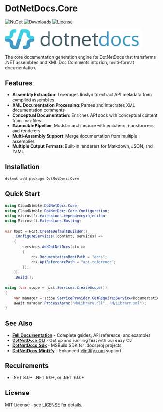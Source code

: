 # DotNetDocs.Core

[![NuGet](https://img.shields.io/nuget/v/DotNetDocs.Core.svg)](https://www.nuget.org/packages/DotNetDocs.Core/)
[![Downloads](https://img.shields.io/nuget/dt/DotNetDocs.Core.svg)](https://www.nuget.org/packages/DotNetDocs.Core/)
[![License](https://img.shields.io/github/license/cloudnimble/dotnetdocs.svg)](https://github.com/CloudNimble/DotNetDocs/blob/main/LICENSE)

<a href="https://dotnetdocs.com">
  <img src="https://raw.githubusercontent.com/CloudNimble/DotNetDocs/refs/heads/dev/src/CloudNimble.DotNetDocs.Docs/images/logos/dotnetdocs.light.svg" alt="DotNetDocs Logo" width="450" />
</a>

The core documentation generation engine for DotNetDocs that transforms .NET assemblies and XML Doc Comments into rich, multi-format documentation.

## Features

- **Assembly Extraction**: Leverages Roslyn to extract API metadata from compiled assemblies
- **XML Documentation Processing**: Parses and integrates XML documentation comments
- **Conceptual Documentation**: Enriches API docs with conceptual content from `.mdz` files
- **Extensible Pipeline**: Modular architecture with enrichers, transformers, and renderers
- **Multi-Assembly Support**: Merge documentation from multiple assemblies
- **Multiple Output Formats**: Built-in renderers for Markdown, JSON, and YAML

## Installation

```bash
dotnet add package DotNetDocs.Core
```

## Quick Start

```csharp
using CloudNimble.DotNetDocs.Core;
using CloudNimble.DotNetDocs.Core.Configuration;
using Microsoft.Extensions.DependencyInjection;
using Microsoft.Extensions.Hosting;

var host = Host.CreateDefaultBuilder()
    .ConfigureServices((context, services) =>
    {
        services.AddDotNetDocs(ctx =>
        {
            ctx.DocumentationRootPath = "docs";
            ctx.ApiReferencePath = "api-reference";
        });
    })
    .Build();

using (var scope = host.Services.CreateScope())
{
    var manager = scope.ServiceProvider.GetRequiredService<DocumentationManager>();
    await manager.ProcessAsync("MyLibrary.dll", "MyLibrary.xml");
}
```

## See Also

- **[Full Documentation](https://dotnetdocs.com)** - Complete guides, API reference, and examples
- **[DotNetDocs CLI](https://www.nuget.org/packages/DotNetDocs/)** - Get up and running fast with our easy CLI
- **[DotNetDocs.Sdk](https://www.nuget.org/packages/DotNetDocs.Sdk/)** - MSBuild SDK for .docsproj projects
- **[DotNetDocs.Mintlify](https://www.nuget.org/packages/DotNetDocs.Mintlify/)** - Enhanced [Mintlify.com](https://mintlify.com) support

## Requirements

- .NET 8.0+, .NET 9.0+, or .NET 10.0+

## License

MIT License - see [LICENSE](https://github.com/CloudNimble/DotNetDocs/blob/main/LICENSE) for details.
